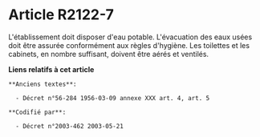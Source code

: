 # Article R2122-7

L'établissement doit disposer d'eau potable. L'évacuation des eaux usées doit être assurée conformément aux règles d'hygiène.
Les toilettes et les cabinets, en nombre suffisant, doivent être aérés et ventilés.

**Liens relatifs à cet article**

	**Anciens textes**:

	  - Décret n°56-284 1956-03-09 annexe XXX art. 4, art. 5

	**Codifié par**:

	  - Décret n°2003-462 2003-05-21
